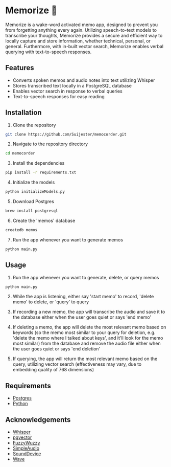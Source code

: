 # Memorize 📝

Memorize is a wake-word activated memo app, designed to prevent you from forgetting anything every again. Utilizing speech-to-text models to transcribe your thoughts, Memorize provides a secure and efficient way to locally capture and store information, whether technical, personal, or general. Furthermore, with in-built vector search, Memorize enables verbal querying with text-to-speech responses.

## Features
* Converts spoken memos and audio notes into text utilizing Whisper
* Stores transcribed text locally in a PostgreSQL database
* Enables vector search in response to verbal queries
* Text-to-speech responses for easy reading

## Installation

1. Clone the repository
```bash
git clone https://github.com/Suijester/memocorder.git
```

2. Navigate to the repository directory
```bash
cd memocorder
```

3. Install the dependencies
```bash
pip install -r requirements.txt
```

4. Initialize the models
```bash
python initializeModels.py
```

5. Download Postgres
```bash
brew install postgresql
```

6. Create the 'memos' database
```bash
createdb memos
```

7. Run the app whenever you want to generate memos
```bash
python main.py
```

## Usage

1. Run the app whenever you want to generate, delete, or query memos
```bash
python main.py
```

2. While the app is listening, either say 'start memo' to record, 'delete memo' to delete, or 'query' to query

3. If recording a new memo, the app will transcribe the audio and save it to the database either when the user goes quiet or says 'end memo'

4. If deleting a memo, the app will delete the most relevant memo based on keywords (so the memo most similar to your query for deletion, e.g. 'delete the memo where I talked about keys', and it'll look for the memo most similar) from the database and remove the audio file either when the user goes quiet or says 'end deletion'

5. If querying, the app will return the most relevant memo based on the query, utilizing vector search (effectiveness may vary, due to embedding quality of 768 dimensions)

## Requirements

- [Postgres](https://www.postgresql.org/)
- [Python](https://www.python.org/)

## Acknowledgements

- [Whisper](https://github.com/openai/whisper)
- [pgvector](https://github.com/pgvector/pgvector)
- [FuzzyWuzzy](https://github.com/seatgeek/fuzzywuzzy)
- [SimpleAudio](https://github.com/simpleaudio/simpleaudio)
- [SoundDevice](https://github.com/sounddevice/sounddevice)
- [Wave](https://github.com/PyCQA/wave) 